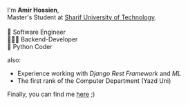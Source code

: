 I'm **Amir Hossien**,</br>
Master's Student at [Sharif University of Technology](http://www.sharif.edu/).</br>
</br>
🍓 Software Engineer</br>
👨🏻‍💻 Backend-Developer</br>
🐍 Python Coder</br>

also:</br>
- Experience working with *Django Rest Framework* and *ML*</br>
- The first rank of the Computer Department (Yazd Uni)</br>

Finally, you can find me [here](https://www.linkedin.com/in/amirhossein-hasanzadeh/) ;)</br>

<!---
amirhossein-sg/amirhossein-sg is a ✨ special ✨ repository because its `README.md` (this file) appears on your GitHub profile.
You can click the Preview link to take a look at your changes.
--->
